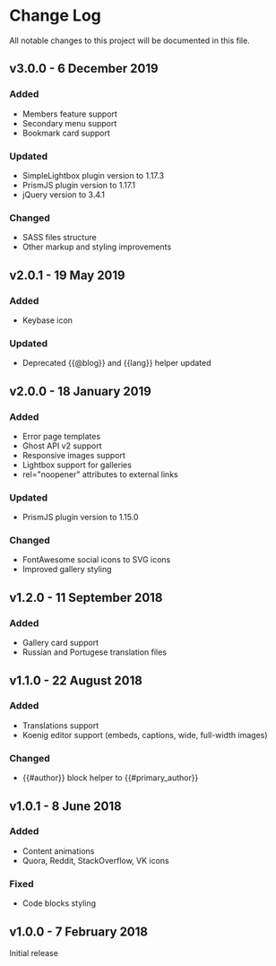 # Change Log

All notable changes to this project will be documented in this file.

## v3.0.0 - 6 December 2019
### Added
- Members feature support
- Secondary menu support
- Bookmark card support

### Updated
- SimpleLightbox plugin version to 1.17.3
- PrismJS plugin version to 1.17.1
- jQuery version to 3.4.1

### Changed
- SASS files structure
- Other markup and styling improvements

## v2.0.1 - 19 May 2019
### Added
- Keybase icon

### Updated
- Deprecated {{@blog}} and {{lang}} helper updated

## v2.0.0 - 18 January 2019
### Added
- Error page templates
- Ghost API v2 support
- Responsive images support
- Lightbox support for galleries
- rel="noopener" attributes to external links

### Updated
- PrismJS plugin version to 1.15.0

### Changed
- FontAwesome social icons to SVG icons
- Improved gallery styling

## v1.2.0 - 11 September 2018
### Added
- Gallery card support
- Russian and Portugese translation files

## v1.1.0 - 22 August 2018
### Added
- Translations support
- Koenig editor support (embeds, captions, wide, full-width images)

### Changed
- {{#author}} block helper to {{#primary_author}}

## v1.0.1 - 8 June 2018
### Added
- Content animations
- Quora, Reddit, StackOverflow, VK icons

### Fixed
- Code blocks styling

## v1.0.0 - 7 February 2018
Initial release
